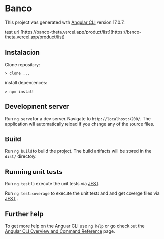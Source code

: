 # Banco

This project was generated with [Angular CLI](https://github.com/angular/angular-cli) version 17.0.7.

test url [https://banco-theta.vercel.app/product/list](https://banco-theta.vercel.app/product/list)

## Instalacion

Clone repository:

```
> clone ...
```

install dependences:

```
> npm install 
```

## Development server

Run `ng serve` for a dev server. Navigate to `http://localhost:4200/`. The application will automatically reload if you change any of the source files.

## Build

Run `ng build` to build the project. The build artifacts will be stored in the `dist/` directory.

## Running unit tests

Run `ng test` to execute the unit tests via [JEST](https://jestjs.io/).

Run `ng test:coverage` to execute the unit tests and and get coverge files via [JEST](https://jestjs.io/) .

## Further help

To get more help on the Angular CLI use `ng help` or go check out the [Angular CLI Overview and Command Reference](https://angular.io/cli) page.

